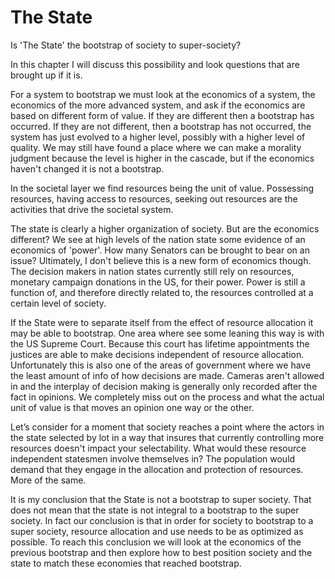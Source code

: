 # The State

Is 'The State' the bootstrap of society to super-society?

In this chapter I will discuss this possibility and look questions that are brought up if it is.

For a system to bootstrap we must look at the economics of a system, the economics of the more advanced system, and ask if the economics are based on different form of value. If they are different then a bootstrap has occurred. If they are not different, then a bootstrap has not occurred, the system has just evolved to a higher level, possibly with a higher level of quality. We may still have found a place where we can make a morality judgment because the level is higher in the cascade, but if the economics haven't changed it is not a bootstrap.

In the societal layer we find resources being the unit of value. Possessing resources, having access to resources, seeking out resources are the activities that drive the societal system.

The state is clearly a higher organization of society. But are the economics different? We see at high levels of the nation state some evidence of an economics of 'power'. How many Senators can be brought to bear on an issue? Ultimately, I don't believe this is a new form of economics though. The decision makers in nation states currently still rely on resources, monetary campaign donations in the US, for their power. Power is still a function of, and therefore directly related to, the resources controlled at a certain level of society.

If the State were to separate itself from the effect of resource allocation it may be able to bootstrap. One area where see some leaning this way is with the US Supreme Court. Because this court has lifetime appointments the justices are able to make decisions independent of resource allocation. Unfortunately this is also one of the areas of government where we have the least amount of info of how decisions are made. Cameras aren't allowed in and the interplay of decision making is generally only recorded after the fact in opinions. We completely miss out on the process and what the actual unit of value is that moves an opinion one way or the other.

Let’s consider for a moment that society reaches a point where the actors in the state selected by lot in a way that insures that currently controlling more resources doesn't impact your selectability. What would these resource independent statesmen involve themselves in? The population would demand that they engage in the allocation and protection of resources. More of the same.

It is my conclusion that the State is not a bootstrap to super society. That does not mean that the state is not integral to a bootstrap to the super society. In fact our conclusion is that in order for society to bootstrap to a super society, resource allocation and use needs to be as optimized as possible. To reach this conclusion we will look at the economics of the previous bootstrap and then explore how to best position society and the state to match these economies that reached bootstrap.
